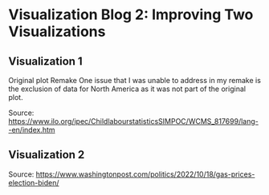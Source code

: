 # Visualization Blog 2: Improving Two Visualizations

## Visualization 1
Original plot
Remake
One issue that I was unable to address in my remake is the exclusion of data for North America as it was not part of the original plot.

Source: https://www.ilo.org/ipec/ChildlabourstatisticsSIMPOC/WCMS_817699/lang--en/index.htm

## Visualization 2
Source: https://www.washingtonpost.com/politics/2022/10/18/gas-prices-election-biden/
